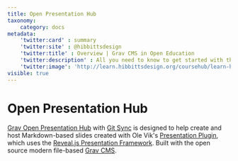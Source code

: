 ```yaml
---
title: Open Presentation Hub
taxonomy:
    category: docs
metadata:
    'twitter:card' : summary
    'twitter:site' : @hibbittsdesign
    'twitter:title' : Overview | Grav CMS in Open Education
    'twitter:description' : All you need to know to get started with the open source Grav CMS Open Presentation Hub skeleton package.
    'twitter:image': 'http://learn.hibbittsdesign.org/coursehub/learn-hibbittsdesign.png'
visible: true
---
```


# Open Presentation Hub

[Grav Open Presentation Hub](https://github.com/hibbitts-design/grav-skeleton-presentation-hub) with [Git Sync](https://github.com/trilbymedia/grav-plugin-git-sync) is designed to help create and host Markdown-based slides created with Ole Vik's [Presentation Plugin](https://github.com/OleVik/grav-plugin-presentation), which uses the [Reveal.js Presentation Framework](https://revealjs.com/#/). Built with the open source modern file-based [Grav CMS](http://getgrav.org).
